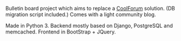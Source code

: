 Bulletin board project which aims to replace a [CoolForum](https://github.com/dsoriano/coolforum) solution. (DB migration script included.) Comes with a light community blog.

Made in Python 3. Backend mostly based on Django, PostgreSQL and memcached. Frontend in BootStrap + JQuery.
